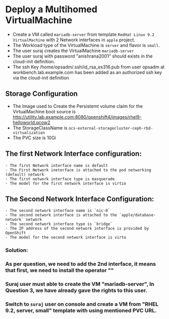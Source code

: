 # Deploy a Multihomed VirtualMachine
- Create a VM called `mariadb-server` from template `RedHat Linux 9.2 VirtualMachine` with 2 Network interfaces in `apple` project.
- The Workload type of the VirtualMachine is `server` and flavor is `small`.
- The user suraj creates the VirtualMachine `mariadb-server`
- The user suraj with password "anishrana2001" should exists in the cloud-init definition.
- The ssh Key /home/opsadm/.ssh/id_rsa_ex316.pub from user opsadm at workbench.lab.example.com has been added as an authorized ssh key via the cloud-init definition

## Storage Configuration
- The Image used to Create the Persistemt volume claim for the VirtualMachine boot source is http://utility.lab.example.com:8080/openshift4/images/rhel9-helloworld.qcow2
- The StorageClassName is `ocs-external-storagecluster-ceph-rbd-virtualization`
- The PVC size is 10Gi

## The first Network Interface configuration:
	- The first Network interface name is default
	- The First Network ineterface is attached to the pod networking (default) network
	- The first network interface type is masquerade
	- The model for the first network interface is virtio

## The Second Network Interface Configuration:
	- The second network interface name is `nic-0`
	- The second network interface is attached to the `apple/database-network` network
	- The second network interface type is `bridge`
	- The IP address of the second network interface is provided by OpenShift
	- The model for the second network interface is virto


### Solution:
### As per question, we need to add the 2nd interface, it means that first, we need to install the operator ""
### Suraj user must able to create the VM "mariadb-server", In Question 3, we have already gave the rights to this user.
### Switch to `suraj` user on console and create a VM from "RHEL 9.2, server, small" template with using mentioned PVC URL.


